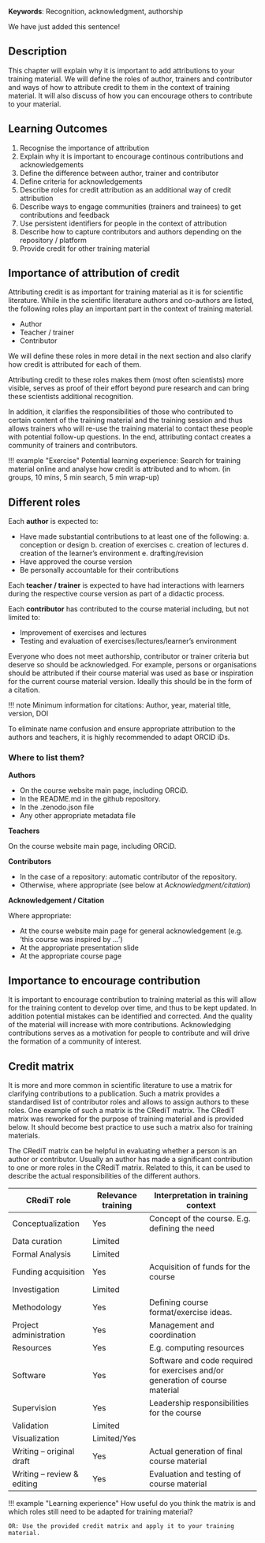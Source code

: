 
**Keywords**: Recognition, acknowledgment, authorship

We have just added this sentence!

## Description

This chapter will explain why it is important to add attributions to your training material. We will define the roles of author, trainers and contributor and ways of how to attribute credit to them in the context of training material. It will also discuss of how you can encourage others to contribute to your material. 

## Learning Outcomes

1. Recognise the importance of attribution
2. Explain why it is important to encourage continous contributions and acknowledgements
3. Define the difference between author, trainer and contributor 
4. Define criteria for acknowledgements
5. Describe roles for credit attribution as an additional way of credit attribution
6. Describe ways to engage communities (trainers and trainees) to get contributions and feedback
7. Use persistent identifiers for people in the context of attribution
8. Describe how to capture contributors and authors depending on the repository / platform
9. Provide credit for other training material


## Importance of attribution of credit

Attributing credit is as important for training material as it is for scientific literature. While in the scientific literature authors and co-authors are listed, the following roles play an important part in the context of  training material.

* Author
* Teacher / trainer
* Contributor

We will define these roles in more detail in the next section and also clarify how credit is attributed for each of them. 

Attributing credit to these roles makes them (most often scientists) more visible, serves as proof of their effort beyond pure research and can bring these scientists additional recognition.

In addition, it clarifies the responsibilities of those who contributed to certain content of the training material and the training session and thus allows trainers who will re-use the training material to contact these people with potential follow-up questions. In the end, attributing contact creates a community of trainers and contributors.

!!! example "Exercise"
    Potential learning experience: Search for training material online and analyse how credit is attributed and to whom. (in groups, 10 mins, 5 min search, 5 min wrap-up)

## Different roles 

Each **author** is expected to:

- Have made substantial contributions to at least one of the following:
    a. conception or design
    b. creation of exercises
    c. creation of lectures
    d. creation of the learner’s environment
    e. drafting/revision
- Have approved the course version
- Be personally accountable for their contributions

Each **teacher / trainer** is expected to have had interactions with learners during the respective course version as part of a didactic process.

Each **contributor** has contributed to the course material including, but not limited to:

- Improvement of exercises and lectures
- Testing and evaluation of exercises/lectures/learner’s environment

Everyone who does not meet authorship, contributor or trainer criteria but deserve so should be acknowledged. For example, persons or organisations should be attributed if their course material was used as base or inspiration for the current course material version. Ideally this should be in the form of a citation.

!!! note 
    Minimum information for citations: 
    Author, year, material title, version, DOI

To eliminate name confusion and ensure appropriate attribution to the authors and teachers, it is highly recommended to adapt ORCID iDs.

### Where to list them?

**Authors**

- On the course website main page, including ORCiD.
- In the README.md in the github repository.
- In the .zenodo.json file
- Any other appropriate metadata file

**Teachers**

On the course website main page, including ORCiD.

**Contributors**

- In the case of a repository: automatic contributor of the repository.
- Otherwise, where appropriate (see below at *Acknowledgment/citation*)

**Acknowledgement / Citation**

Where appropriate:
- At the course website main page for general acknowledgement (e.g. ‘this course was inspired by …’)
- At the appropriate presentation slide
- At the appropriate course page

## Importance to encourage contribution

It is important to encourage contribution to training material as this will allow for the training content to develop over time, and thus to be kept updated. In addition potential mistakes can be identified and corrected. And the quality of the material will increase with more contributions. Acknowledging contributions serves as a motivation for people to contribute and will drive the formation of a community of interest.
 
## Credit matrix

It is more and more common in scientific literature to use a matrix for clarifying contributions to a publication. Such a matrix provides a standardised list of contributor roles and allows to assign authors to these roles. One example of such a matrix is the CRediT matrix. The CRediT matrix was reworked for the purpose of training material and is provided below. It should become best practice to use such a matrix also for training materials.

The CRediT matrix can be helpful in evaluating whether a person is an author or contributor. Usually an author has made a significant contribution to one or more roles in the CRediT matrix. Related to this, it can be used to describe the actual responsibilities of the different authors. 

| CRediT role                	| Relevance training 	| Interpretation in training context                                            	|
|----------------------------	|--------------------	|-------------------------------------------------------------------------------	|
| Conceptualization          	|  Yes               	| Concept of the course. E.g. defining the need                                 	|
| Data curation              	|  Limited           	|                                                                               	|
| Formal Analysis            	|  Limited           	|                                                                               	|
| Funding acquisition        	|  Yes               	| Acquisition of funds for the course                                           	|
| Investigation              	|  Limited           	|                                                                               	|
| Methodology                	|  Yes               	| Defining course format/exercise ideas.                                        	|
| Project administration     	|  Yes               	| Management and coordination                                                   	|
| Resources                  	|  Yes               	| E.g. computing resources                                                      	|
| Software                   	|  Yes               	| Software and code required for exercises and/or generation of course material 	|
| Supervision                	|  Yes               	|  Leadership responsibilities for the course                                   	|
| Validation                 	|  Limited           	|                                                                               	|
| Visualization              	|  Limited/Yes       	|                                                                               	|
| Writing – original draft   	|  Yes               	|  Actual generation of final course material                                   	|
| Writing – review & editing 	|  Yes               	|  Evaluation and testing of course material                                    	|

!!! example "Learning experience"
    How useful do you think the matrix is and which roles still need to be adapted for training material?

    OR: Use the provided credit matrix and apply it to your training material.
